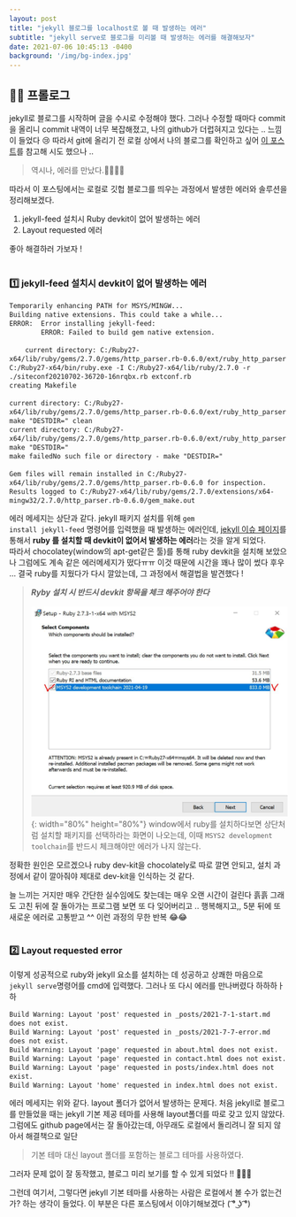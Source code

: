 ```yaml
---
layout: post
title: "jekyll 블로그를 localhost로 볼 때 발생하는 에러"
subtitle: "jekyll serve로 블로그를 미리볼 때 발생하는 에러를 해결해보자"
date: 2021-07-06 10:45:13 -0400
background: '/img/bg-index.jpg'
---
```


💁🏻 프롤로그
---------------------------------

 jekyll로 블로그를 시작하며 글을 수시로 수정해야 했다. 그러나 수정할 때마다 commit을 올리니 commit 내역이 너무 복잡해졌고, 나의 github가 더럽혀지고 있다는 .. 느낌이 들었다 😢
 따라서 git에 올리기 전 로컬 상에서 나의 블로그를 확인하고 싶어 [이 포스트](https://sunio00000.github.io/til/2020/12/30/TIL_template.html)를 참고해 시도 했으나 ..

> 역시나, 에러를 만났다.🤦‍♂️🤦‍♂️

따라서 이 포스팅에서는 로컬로 깃헙 블로그를 띄우는 과정에서 발생한 에러와 솔루션을 정리해보겠다. <!--더불어 그냥 jekyll serve와 bundler exec jekyll serve가 뭐가 다른지에 대해서도 알아본다.-->

  1. jekyll-feed 설치시 Ruby devkit이 없어 발생하는 에러
  2. Layout requested 에러
  <!--+ bundler exec jekyll serve 와 jekyll serve의 차이-->

좋아 해결하러 가보자 !<br><br>

### 1️⃣ jekyll-feed 설치시 devkit이 없어 발생하는 에러
<pre><code>Temporarily enhancing PATH for MSYS/MINGW...
Building native extensions. This could take a while...
ERROR:  Error installing jekyll-feed:
        ERROR: Failed to build gem native extension.

    current directory: C:/Ruby27-x64/lib/ruby/gems/2.7.0/gems/http_parser.rb-0.6.0/ext/ruby_http_parser   
C:/Ruby27-x64/bin/ruby.exe -I C:/Ruby27-x64/lib/ruby/2.7.0 -r ./siteconf20210702-36720-16nrqbx.rb extconf.rb
creating Makefile

current directory: C:/Ruby27-x64/lib/ruby/gems/2.7.0/gems/http_parser.rb-0.6.0/ext/ruby_http_parser       
make "DESTDIR=" clean
current directory: C:/Ruby27-x64/lib/ruby/gems/2.7.0/gems/http_parser.rb-0.6.0/ext/ruby_http_parser       
make "DESTDIR="
make failedNo such file or directory - make "DESTDIR="

Gem files will remain installed in C:/Ruby27-x64/lib/ruby/gems/2.7.0/gems/http_parser.rb-0.6.0 for inspection.
Results logged to C:/Ruby27-x64/lib/ruby/gems/2.7.0/extensions/x64-mingw32/2.7.0/http_parser.rb-0.6.0/gem_make.out</code>
</pre>

 에러 메세지는 상단과 같다. jekyll 패키지 설치를 위해 <code>gem install jekyll-feed</code> 명령어를 입력했을 때 발생하는 에러인데, [jekyll 이슈 페이지](https://github.com/jekyll/jekyll-help/issues/209)를 통해서 **ruby 를 설치할 때 devkit이 없어서 발생하는 에러**라는 것을 알게 되었다. <br> 따라서 chocolatey(window의 apt-get같은 툴)를 통해 ruby devkit을 설치해 보았으나 그럼에도 계속 같은 에러메세지가 떴다ㅠㅠ 이것 때문에 시간을 꽤나 많이 썼다 후우 ... 결국 ruby를 지웠다가 다시 깔았는데, 그 과정에서 해결법을 발견했다 !

 >  ***Ryby 설치 시 반드시 devkit 항목을 체크 해주어야 한다***<br><br>
 > ![Image Alt 텍스트](/img/posts/error/ruby-installer.jpg){: width="80%" height="80%"}
 > window에서 ruby를 설치하다보면 상단처럼 설치할 패키지를 선택하라는 화면이 나오는데, 이때 <code>MSYS2 development toolchain</code>를 반드시 체크해야만 에러가 나지 않는다.

정확한 원인은 모르겠으나 ruby dev-kit을 chocolately로 따로 깔면 안되고, 설치 과정에서 같이 깔아줘야 제대로 dev-kit을 인식하는 것 같다.<br>

 늘 느끼는 거지만 매우 간단한 실수임에도 찾는데는 매우 오랜 시간이 걸린다 흙흙 그래도 고친 뒤에 잘 돌아가는 프로그램 보면 또 다 잊어버리고 .. 행복해지고,, 5분 뒤에 또 새로운 에러로 고통받고 ^^ 이런 과정의 무한 반복 😂😂
<br><br>

### 2️⃣ Layout requested error

 이렇게 성공적으로 ruby와 jekyll 요소를 설치하는 데 성공하고 상쾌한 마음으로 <code>jekyll serve</code>명령어를 cmd에 입력했다. 그러나 또 다시 에러를 만나버렸다 하하하ㅏ하
 
<pre><code>Build Warning: Layout 'post' requested in _posts/2021-7-1-start.md does not exist.
Build Warning: Layout 'post' requested in _posts/2021-7-7-error.md does not exist.  
Build Warning: Layout 'page' requested in about.html does not exist.
Build Warning: Layout 'page' requested in contact.html does not exist.
Build Warning: Layout 'page' requested in posts/index.html does not exist.
Build Warning: Layout 'home' requested in index.html does not exist.
</code></pre>

에러 메세지는 위와 같다. layout 폴더가 없어서 발생하는 문제다. 처음 jekyll로 블로그를 만들었을 때는 jekyll 기본 제공 테마를 사용해 layout폴더를 따로 갖고 있지 않았다. 그럼에도 github page에서는 잘 돌아갔는데, 아무래도 로컬에서 돌리려니 잘 되지 않아서 해결책으로 일단

> 기본 테마 대신 layout 폴더를 포함하는 블로그 테마를 사용하였다. 

그러자 문제 없이 잘 동작했고, 블로그 미리 보기를 할 수 있게 되었다 !! 👏👏👏<br>

그런데 여기서, 그렇다면 jekyll 기본 테마를 사용하는 사람은 로컬에서 볼 수가 없는건가? 하는 생각이 들었다. 이 부분은 다른 포스팅에서 이야기해보겠다 ( ͡° ͜ʖ ͡°) 

<!--layout 폴더 없이 jekyll 기본 테마로 블로그를 만들고 jekyll serve명령어를 입력했을 때 발생한다.<br>

layout 폴더가 존재하는 테마로 바꾸어 해결했다.

3. jekyll serve VS bundler exec jekyll serve<br>
 (추정) bundler의 경우 gem파일이 있어야 작동하고, jekyll serve는 gem파일이 없어도
 작동한다.-->